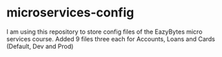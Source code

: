 # microservices-config
I am using this repository to store config files of the EazyBytes micro services course. 
Added 9 files three each for Accounts, Loans and Cards (Default, Dev and Prod) 
